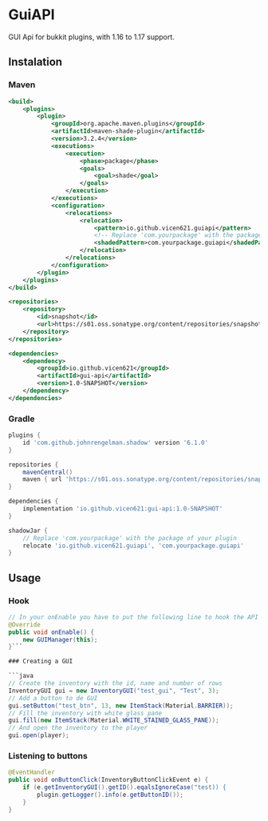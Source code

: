 # GuiAPI
GUI Api for bukkit plugins, with 1.16 to 1.17 support.

## Instalation

### Maven
```xml
<build>
    <plugins>
        <plugin>
            <groupId>org.apache.maven.plugins</groupId>
            <artifactId>maven-shade-plugin</artifactId>
            <version>3.2.4</version>
            <executions>
                <execution>
                    <phase>package</phase>
                    <goals>
                        <goal>shade</goal>
                    </goals>
                </execution>
            </executions>
            <configuration>
                <relocations>
                    <relocation>
                        <pattern>io.github.vicen621.guiapi</pattern>
                        <!-- Replace 'com.yourpackage' with the package of your plugin ! -->
                        <shadedPattern>com.yourpackage.guiapi</shadedPattern>
                    </relocation>
                </relocations>
            </configuration>
        </plugin>
    </plugins>
</build>

<repositories>
    <repository>
        <id>snapshot</id>
        <url>https://s01.oss.sonatype.org/content/repositories/snapshots</url>
    </repository>
</repositories>

<dependencies>
    <dependency>
        <groupId>io.github.vicen621</groupId>
        <artifactId>gui-api</artifactId>
        <version>1.0-SNAPSHOT</version>
    </dependency>
</dependencies>
```

### Gradle

```groovy
plugins {
    id 'com.github.johnrengelman.shadow' version '6.1.0'
}

repositories {
    mavenCentral()
    maven { url 'https://s01.oss.sonatype.org/content/repositories/snapshots' }
}

dependencies {
    implementation 'io.github.vicen621:gui-api:1.0-SNAPSHOT'
}

shadowJar {
    // Replace 'com.yourpackage' with the package of your plugin 
    relocate 'io.github.vicen621.guiapi', 'com.yourpackage.guiapi'
}
```

## Usage

### Hook

```java
// In your onEnable you have to put the following line to hook the API
@Override
public void onEnable() {
    new GUIManager(this);
}```

### Creating a GUI

```java
// Create the inventory with the id, name and number of rows
InventoryGUI gui = new InventoryGUI("test_gui", "Test", 3);
// Add a button to de GUI
gui.setButton("test_btn", 13, new ItemStack(Material.BARRIER));
// Fill the inventory with white glass pane
gui.fill(new ItemStack(Material.WHITE_STAINED_GLASS_PANE));
// And open the inventory to the player
gui.open(player);
```

### Listening to buttons

```java
@EventHandler
public void onButtonClick(InventoryButtonClickEvent e) {
    if (e.getInventoryGUI().getID().eqalsIgnoreCase("test)) {
        plugin.getLogger().info(e.getButtonID());
    }
}
```



